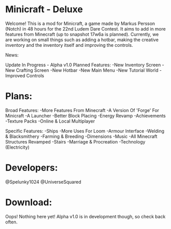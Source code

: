 # Minicraft - Deluxe

Welcome! This is a mod for Minicraft, a game made by Markus Persson (Notch) in 48 hours for the 22nd Ludem Dare Contest. It aims to add in more features from Minecraft (up to snapshot 17w6a is planned). Currently, we are working on small things such as adding a hotbar, making the creative inventory and the inventory itself and improving the controls. 

News:

Update In Progress - Alpha v1.0
Planned Features:
-New Inventory Screen
-New Crafting Screen
-New Hotbar
-New Main Menu
-New Tutorial World
-Improved Controls

# Plans:

Broad Features:
-More Features From Minecraft
-A Version Of 'Forge' For Minicraft
-A Launcher
-Better Block Placing
-Energy Revamp
-Achievements
-Texture Packs
-Online & Local Multiplayer

Specific Features:
-Ships
-More Uses For Loom
-Armour Interface
-Welding & Blacksmithery
-Farming & Breeding
-Dimensions
-Music
-All Minecraft Structures Revamped
-Stairs
-Marriage & Procreation
-Technology (Electricity)

# Developers:

@Spelunky1024
@UniverseSquared

# Download:

Oops! Nothing here yet!
Alpha v1.0 is in development though, so check back often.
